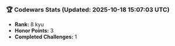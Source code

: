 ### 🏆 Codewars Stats (Updated: 2025-10-18 15:07:03 UTC)

- **Rank:** 8 kyu
- **Honor Points:** 3
- **Completed Challenges:** 1
